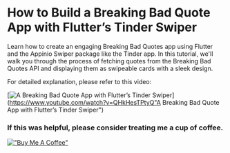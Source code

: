 # How to Build a Breaking Bad Quote App with Flutter’s Tinder Swiper

Learn how to create an engaging Breaking Bad Quotes app using Flutter and the Appinio Swiper package like the Tinder app. In this tutorial, we'll walk you through the process of fetching quotes from the Breaking Bad Quotes API and displaying them as swipeable cards with a sleek design.

For detailed explanation, please refer to this video:

[![A Breaking Bad Quote App with Flutter’s Tinder Swiper](http://img.youtube.com/vi/FYlEKq-TTBg/0.jpg)](https://www.youtube.com/watch?v=QHkHesTPtyQ"A Breaking Bad Quote App with Flutter’s Tinder Swiper")

### If this was helpful, please consider treating me a cup of coffee.
[!["Buy Me A Coffee"](https://www.buymeacoffee.com/assets/img/custom_images/orange_img.png)](https://www.buymeacoffee.com/dknowledge)

